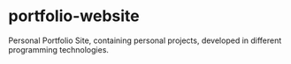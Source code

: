 # portfolio-website
Personal Portfolio Site, containing personal projects, developed in different programming technologies.
